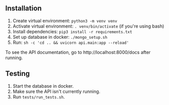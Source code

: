 ## Installation

1. Create virtual environment: `python3 -m venv venv`
2. Activate virtual environment: `. venv/bin/activate` (if you're using bash)
3. Install dependencies: `pip3 install -r requirements.txt`
4. Set up database in docker: `./mongo_setup.sh`
5. Run: `sh -c 'cd .. && uvicorn api.main:app --reload'`

To see the API documentation, go to http://localhost:8000/docs after running.

## Testing

1. Start the database in docker.
2. Make sure the API isn't currently running.
3. Run `tests/run_tests.sh`.

